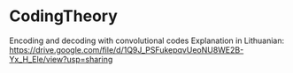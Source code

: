 # CodingTheory
Encoding and decoding with convolutional codes
Explanation in Lithuanian: https://drive.google.com/file/d/1Q9J_PSFukepqvUeoNU8WE2B-Yx_H_Ele/view?usp=sharing
